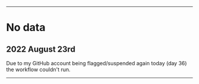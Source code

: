 
***

# No data

## 2022 August 23rd

Due to my GitHub account being flagged/suspended again today (day 36) the workflow couldn't run.

***
